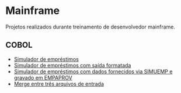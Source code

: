 # Mainframe
 Projetos realizados durante treinamento de desenvolvedor mainframe.

 ## COBOL

* [Simulador de empréstimos](https://github.com/favelar86/Mainframe/tree/main/Projeto_01)
* [Simulador de empréstimos com saída formatada](https://github.com/favelar86/Mainframe/tree/main/Projeto_02)
* [Simulador de empréstimos com dados fornecidos via SIMUEMP e gravado em EMPAPROV](https://github.com/favelar86/Mainframe/tree/main/Projeto_03)
* [Merge entre três arquivos de entrada](https://github.com/favelar86/Mainframe/tree/main/Projeto_04)